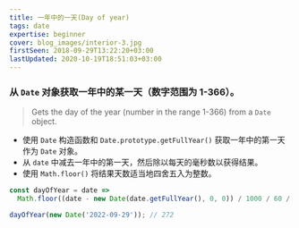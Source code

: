 ```yaml
---
title: 一年中的一天(Day of year)
tags: date
expertise: beginner
cover: blog_images/interior-3.jpg
firstSeen: 2018-09-29T13:22:20+03:00
lastUpdated: 2020-10-19T18:51:03+03:00
---
```


### 从 `Date` 对象获取一年中的某一天（数字范围为 1-366）。
> Gets the day of the year (number in the range 1-366) from a `Date` object.

- 使用 `Date` 构造函数和 `Date.prototype.getFullYear()` 获取一年中的第一天作为 `Date` 对象。
- 从 `date` 中减去一年中的第一天，然后除以每天的毫秒数以获得结果。
- 使用 `Math.floor()` 将结果天数适当地四舍五入为整数。

```js
const dayOfYear = date =>
  Math.floor((date - new Date(date.getFullYear(), 0, 0)) / 1000 / 60 / 60 / 24);
```

```js
dayOfYear(new Date('2022-09-29')); // 272
```
